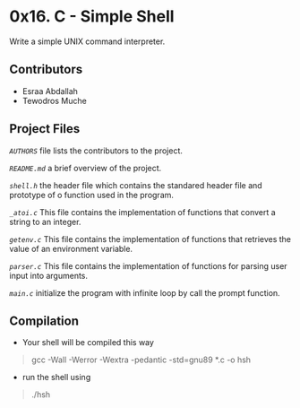 # 0x16. C - Simple Shell

Write a simple UNIX command interpreter.

## Contributors

* Esraa Abdallah
* Tewodros Muche

## Project Files

*`AUTHORS`*
          file lists the contributors to the project.

*`README.md`*
         a brief overview of the project.

*`shell.h`*
         the header file which contains the standared header file and prototype of o function used in the program.

*`_atoi.c`*
         This file contains the implementation of functions that convert a string to an integer.
         
*`getenv.c`*
         This file contains the implementation of functions that retrieves the value of an environment variable.
 
*`parser.c`*
         This file contains the implementation of functions for parsing user input into arguments.

*`main.c`*
         initialize the program with infinite loop by call the prompt function.
         
## Compilation

+ Your shell will be compiled this way

> gcc -Wall -Werror -Wextra -pedantic -std=gnu89 *.c -o hsh

+ run the shell using

> ./hsh
